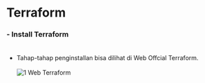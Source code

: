 # Terraform <br/>
### - Install Terraform <br/><br/>
- Tahap-tahap penginstallan bisa dilihat di Web Offcial Terraform.<br><br>![1  Web Terraform](https://github.com/darblietz/devops17-dw--M-Yusuf-Haidar-/assets/98991080/d1b42e32-529f-4ccc-8101-13b6af8683c7)<br/><br/>

